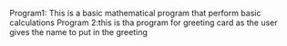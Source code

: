 Program1: This is a basic mathematical program that perform basic calculations
Program 2:this is tha program for greeting card as the user gives the name to put in the greeting

